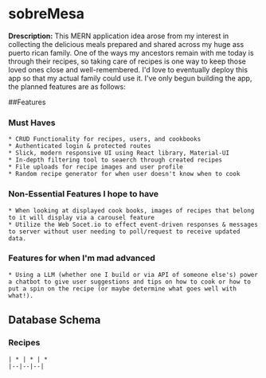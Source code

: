 # sobreMesa

**Drescription:** This MERN application idea arose from my interest in collecting the delicious meals prepared and shared across my huge ass puerto rican family. One of the ways my ancestors remain with me today is through their recipes, so taking care of recipes is one way to keep those loved ones close and well-remembered. I'd love to eventually deploy this app so that my actual family could use it. I've only begun building the app, the planned features are as follows:

##Features
  ### Must Haves
    * CRUD Functionality for recipes, users, and cookbooks
    * Authenticated login & protected routes
    * Slick, modern responsive UI using React library, Material-UI
    * In-depth filtering tool to seaerch through created recipes
    * File uploads for recipe images and user profile
    * Random recipe generator for when user doesn't know when to cook
  ### Non-Essential Features I hope to have
    * When looking at displayed cook books, images of recipes that belong to it will display via a carousel feature
    * Utilize the Web Socet.io to effect event-driven responses & messages to server without user needing to poll/request to receive updated data.
  ### Features for when I'm mad advanced
    * Using a LLM (whether one I build or via API of someone else's) power a chatbot to give user suggestions and tips on how to cook or how to put a spin on the recipe (or maybe determine what goes well with what!).

## Database Schema

  ### Recipes
    | * | * | *
    |--|--|--|
